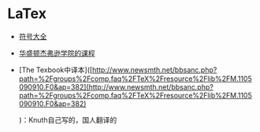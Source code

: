 # LaTex

* [符号大全](https://reu.dimacs.rutgers.edu/Symbols.pdf)
* [华盛顿杰弗逊学院的课程](http://www2.washjeff.edu/users/rhigginbottom/latex/lectures.html)
* \[The Texbook中译本\]\([http://www.newsmth.net/bbsanc.php?path=%2Fgroups%2Fcomp.faq%2FTeX%2Fresource%2Flib%2FM.1105090910.F0&ap=382](http://www.newsmth.net/bbsanc.php?path=%2Fgroups%2Fcomp.faq%2FTeX%2Fresource%2Flib%2FM.1105090910.F0&ap=382) 

  \)：Knuth自己写的，国人翻译的

